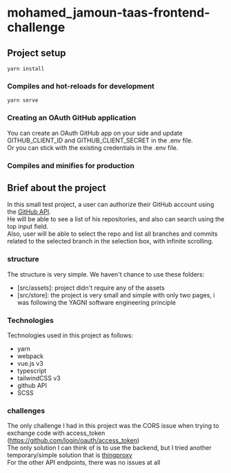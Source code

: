 # mohamed_jamoun-taas-frontend-challenge

## Project setup

```
yarn install
```

### Compiles and hot-reloads for development

```
yarn serve
```

### Creating an OAuth GitHub application

You can create an OAuth GitHub app on your side and update GITHUB_CLIENT_ID and GITHUB_CLIENT_SECRET in the .env file.  
Or you can stick with the existing credentials in the .env file.

### Compiles and minifies for production

## Brief about the project

In this small test project, a user can authorize their GitHub account using the [GitHub API](https://docs.github.com/en/rest).  
He will be able to see a list of his repositories, and also can search using the top input field.  
Also, user will be able to select the repo and list all branches and commits related to the selected branch in the selection box, with infinite scrolling.

### structure

The structure is very simple.
We haven't chance to use these folders:

- [src/assets]: project didn't require any of the assets
- [src/store]: the project is very small and simple with only two pages, i was following the YAGNI software engineering principle

### Technologies

Technologies used in this project as follows:

- yarn
- webpack
- vue.js v3
- typescript
- tailwindCSS v3
- github API
- SCSS

### challenges

The only challenge I had in this project was the CORS issue when trying to exchange code with access_token (https://github.com/login/oauth/access_token)  
The only solution I can think of is to use the backend, but I tried another temporary/simple solution that is [thingproxy](https://github.com/Freeboard/thingproxy)  
For the other API endpoints, there was no issues at all
